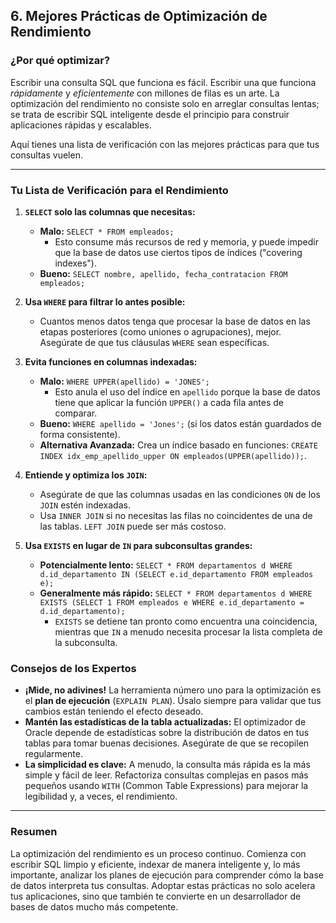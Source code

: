## 6. Mejores Prácticas de Optimización de Rendimiento

### ¿Por qué optimizar?

Escribir una consulta SQL que funciona es fácil. Escribir una que funciona *rápidamente* y *eficientemente* con millones de filas es un arte. La optimización del rendimiento no consiste solo en arreglar consultas lentas; se trata de escribir SQL inteligente desde el principio para construir aplicaciones rápidas y escalables.

Aquí tienes una lista de verificación con las mejores prácticas para que tus consultas vuelen.

---

### Tu Lista de Verificación para el Rendimiento

1.  **`SELECT` solo las columnas que necesitas:**
    *   **Malo:** `SELECT * FROM empleados;`
        *   Esto consume más recursos de red y memoria, y puede impedir que la base de datos use ciertos tipos de índices ("covering indexes").
    *   **Bueno:** `SELECT nombre, apellido, fecha_contratacion FROM empleados;`

2.  **Usa `WHERE` para filtrar lo antes posible:**
    *   Cuantos menos datos tenga que procesar la base de datos en las etapas posteriores (como uniones o agrupaciones), mejor. Asegúrate de que tus cláusulas `WHERE` sean específicas.

3.  **Evita funciones en columnas indexadas:**
    *   **Malo:** `WHERE UPPER(apellido) = 'JONES';`
        *   Esto anula el uso del índice en `apellido` porque la base de datos tiene que aplicar la función `UPPER()` a cada fila antes de comparar.
    *   **Bueno:** `WHERE apellido = 'Jones';` (si los datos están guardados de forma consistente).
    *   **Alternativa Avanzada:** Crea un índice basado en funciones: `CREATE INDEX idx_emp_apellido_upper ON empleados(UPPER(apellido));`.

4.  **Entiende y optimiza los `JOIN`:**
    *   Asegúrate de que las columnas usadas en las condiciones `ON` de los `JOIN` estén indexadas.
    *   Usa `INNER JOIN` si no necesitas las filas no coincidentes de una de las tablas. `LEFT JOIN` puede ser más costoso.

5.  **Usa `EXISTS` en lugar de `IN` para subconsultas grandes:**
    *   **Potencialmente lento:** `SELECT * FROM departamentos d WHERE d.id_departamento IN (SELECT e.id_departamento FROM empleados e);`
    *   **Generalmente más rápido:** `SELECT * FROM departamentos d WHERE EXISTS (SELECT 1 FROM empleados e WHERE e.id_departamento = d.id_departamento);`
        *   `EXISTS` se detiene tan pronto como encuentra una coincidencia, mientras que `IN` a menudo necesita procesar la lista completa de la subconsulta.

### Consejos de los Expertos

*   **¡Mide, no adivines!** La herramienta número uno para la optimización es el **plan de ejecución** (`EXPLAIN PLAN`). Úsalo siempre para validar que tus cambios están teniendo el efecto deseado.
*   **Mantén las estadísticas de la tabla actualizadas:** El optimizador de Oracle depende de estadísticas sobre la distribución de datos en tus tablas para tomar buenas decisiones. Asegúrate de que se recopilen regularmente.
*   **La simplicidad es clave:** A menudo, la consulta más rápida es la más simple y fácil de leer. Refactoriza consultas complejas en pasos más pequeños usando `WITH` (Common Table Expressions) para mejorar la legibilidad y, a veces, el rendimiento.

---

### Resumen

La optimización del rendimiento es un proceso continuo. Comienza con escribir SQL limpio y eficiente, indexar de manera inteligente y, lo más importante, analizar los planes de ejecución para comprender cómo la base de datos interpreta tus consultas. Adoptar estas prácticas no solo acelera tus aplicaciones, sino que también te convierte en un desarrollador de bases de datos mucho más competente.